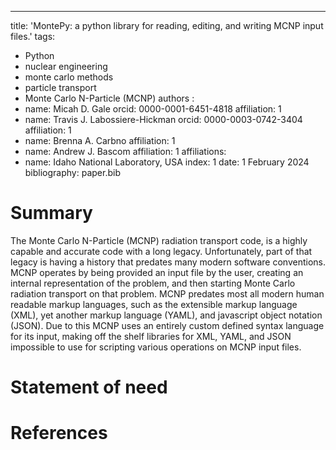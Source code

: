 ---
title: 'MontePy: a python library for reading, editing, and writing MCNP input files.'
tags:
  - Python
  - nuclear engineering
  - monte carlo methods
  - particle transport
  - Monte Carlo N-Particle (MCNP)
authors :
  - name: Micah D. Gale
    orcid: 0000-0001-6451-4818
    affiliation: 1
  - name: Travis J. Labossiere-Hickman
    orcid: 0000-0003-0742-3404
    affiliation: 1
  - name: Brenna A. Carbno
    affiliation: 1
  - name: Andrew J. Bascom
    affiliation: 1
affiliations:
  - name: Idaho National Laboratory, USA
    index: 1
date: 1 February 2024
bibliography: paper.bib

# Summary
The Monte Carlo N-Particle (MCNP) radiation transport code,
is a highly capable and accurate code with a long legacy.
Unfortunately, part of that legacy is having a history that predates many modern
software conventions.
MCNP operates by being provided an input file by the user,
creating an internal representation of the problem,
and then starting Monte Carlo radiation transport on that problem.
MCNP predates most all modern human readable markup languages,
such as the extensible markup language (XML),
yet another markup language (YAML),
and javascript object notation (JSON).
Due to this MCNP uses an entirely custom defined syntax language for its input,
making off the shelf libraries for XML, YAML, and JSON impossible to use for scripting
various operations on MCNP input files.

# Statement of need

# References
